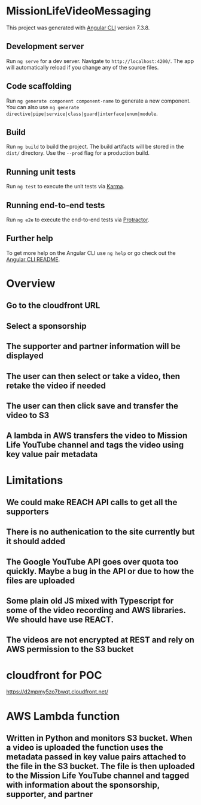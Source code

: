 # MissionLifeVideoMessaging

This project was generated with [Angular CLI](https://github.com/angular/angular-cli) version 7.3.8.

## Development server

Run `ng serve` for a dev server. Navigate to `http://localhost:4200/`. The app will automatically reload if you change any of the source files.

## Code scaffolding

Run `ng generate component component-name` to generate a new component. You can also use `ng generate directive|pipe|service|class|guard|interface|enum|module`.

## Build

Run `ng build` to build the project. The build artifacts will be stored in the `dist/` directory. Use the `--prod` flag for a production build.

## Running unit tests

Run `ng test` to execute the unit tests via [Karma](https://karma-runner.github.io).

## Running end-to-end tests

Run `ng e2e` to execute the end-to-end tests via [Protractor](http://www.protractortest.org/).

## Further help

To get more help on the Angular CLI use `ng help` or go check out the [Angular CLI README](https://github.com/angular/angular-cli/blob/master/README.md).

# Overview
## Go to the cloudfront URL
## Select a sponsorship
## The supporter and partner information will be displayed
## The user can then select or take a video, then retake the video if needed
## The user can then click save and transfer the video to S3
## A lambda in AWS transfers the video to Mission Life YouTube channel and tags the video using key value pair metadata

# Limitations
## We could make REACH API calls to get all the supporters
## There is no authenication to the site currently but it should added
## The Google YouTube API goes over quota too quickly. Maybe a bug in the API or due to how the files are uploaded
## Some plain old JS mixed with Typescript for some of the video recording and AWS libraries. We should have use REACT.
## The videos are not encrypted at REST and rely on AWS permission to the S3 bucket

# cloudfront for POC
https://d2mpmy5zo7bwqt.cloudfront.net/

# AWS Lambda function
## Written in Python and monitors S3 bucket. When a video is uploaded the function uses the metadata passed in key value pairs attached to the file in the S3 bucket. The file is then uploaded to the Mission Life YouTube channel and tagged with information about the sponsorship, supporter, and partner

